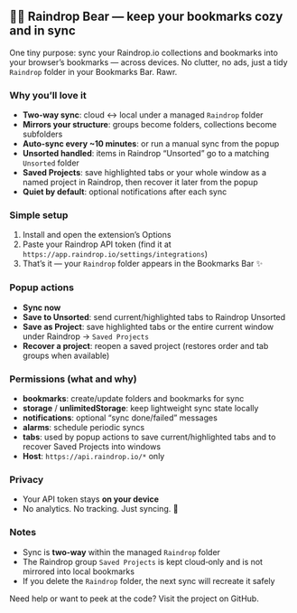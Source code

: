 ## 🐻‍❄️ Raindrop Bear — keep your bookmarks cozy and in sync

One tiny purpose: sync your Raindrop.io collections and bookmarks into your browser’s bookmarks — across devices. No clutter, no ads, just a tidy `Raindrop` folder in your Bookmarks Bar. Rawr.

### Why you’ll love it

- **Two‑way sync**: cloud ↔ local under a managed `Raindrop` folder
- **Mirrors your structure**: groups become folders, collections become subfolders
- **Auto‑sync every ~10 minutes**: or run a manual sync from the popup
- **Unsorted handled**: items in Raindrop “Unsorted” go to a matching `Unsorted` folder
- **Saved Projects**: save highlighted tabs or your whole window as a named project in Raindrop, then recover it later from the popup
- **Quiet by default**: optional notifications after each sync

### Simple setup

1. Install and open the extension’s Options
2. Paste your Raindrop API token (find it at `https://app.raindrop.io/settings/integrations`)
3. That’s it — your `Raindrop` folder appears in the Bookmarks Bar ✨

### Popup actions

- **Sync now**
- **Save to Unsorted**: send current/highlighted tabs to Raindrop Unsorted
- **Save as Project**: save highlighted tabs or the entire current window under Raindrop → `Saved Projects`
- **Recover a project**: reopen a saved project (restores order and tab groups when available)

### Permissions (what and why)

- **bookmarks**: create/update folders and bookmarks for sync
- **storage** / **unlimitedStorage**: keep lightweight sync state locally
- **notifications**: optional “sync done/failed” messages
- **alarms**: schedule periodic syncs
- **tabs**: used by popup actions to save current/highlighted tabs and to recover Saved Projects into windows
- **Host**: `https://api.raindrop.io/*` only

### Privacy

- Your API token stays **on your device**
- No analytics. No tracking. Just syncing. 💙

### Notes

- Sync is **two‑way** within the managed `Raindrop` folder
- The Raindrop group `Saved Projects` is kept cloud‑only and is not mirrored into local bookmarks
- If you delete the `Raindrop` folder, the next sync will recreate it safely

Need help or want to peek at the code? Visit the project on GitHub.
